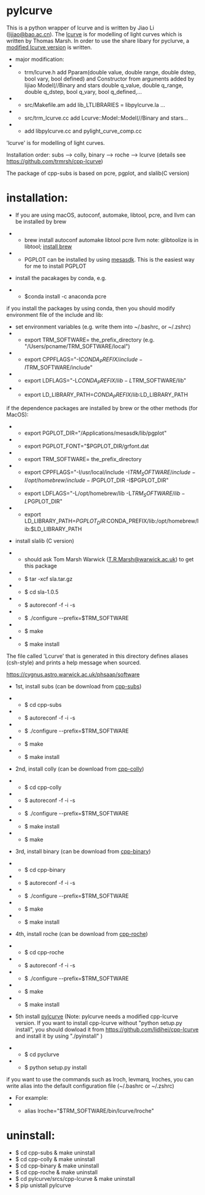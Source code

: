 # pylcurve
This is a python wrapper of lcurve and is written by Jiao Li (lijiao@bao.ac.cn). 
The [lcurve](https://github.com/trmrsh/cpp-lcurve) is for modelling of light curves which is written by Thomas Marsh.
In order to use the share libary for pyclurve, a [modified lcurve version](https://github.com/lidihei/cpp-lcurve) is written. 

- major modification: 
- - trm/lcurve.h add Pparam(double value, double range, double dstep, bool vary, bool defined) and 
    Constructor from arguments added by lijiao
    Model(//Binary and stars
           double q_value, double q_range, double q_dstep, bool q_vary, bool q_defined,... 
- - src/Makefile.am add lib_LTLIBRARIES = libpylcurve.la ...
- - src/trm_lcurve.cc  add Lcurve::Model::Model(//Binary and stars...
- - add libpylcurve.cc and pylight_curve_comp.cc

'lcurve' is for modelling of light curves.

Installation order: subs --> colly, binary --> roche --> lcurve  (details see https://github.com/trmrsh/cpp-lcurve)


The package of cpp-subs is based on pcre, pgplot, and slalib(C version)


# installation:

- If you are using macOS, autoconf, automake, libtool, pcre, and llvm can be installed by brew
- - brew install autoconf automake libtool pcre llvm
note: glibtoolize is in libtool; [install brew](https://brew.sh)

- - PGPLOT can be installed by using [mesasdk](http://user.astro.wisc.edu/~townsend/static.php?ref=mesasdk#Prerequisites). This is the easiest way for me to install PGPLOT

- install the pacakages by conda, e.g.
- - $conda install -c anaconda pcre

if you install the packages by using conda, then you should modify environment file of the include and lib:

- set environment variables (e.g. write them into \~/.bashrc, or \~/.zshrc)
- - export TRM_SOFTWARE= the_prefix_directory (e.g. "/Users/pcname/TRM_SOFTWARE/local") 
- - export CPPFLAGS="-I$CONDA_PREFIX/include -I$TRM_SOFTWARE/include"
- - export LDFLAGS="-L$CONDA_PREFIX/lib -L$TRM_SOFTWARE/lib"
- - export LD_LIBRARY_PATH=$CONDA_PREFIX/lib:$LD_LIBRARY_PATH

if the dependence packages are installed by brew or the other methods (for MacOS):
- - export PGPLOT_DIR="/Applications/mesasdk/lib/pgplot"
- - export PGPLOT_FONT="$PGPLOT_DIR/grfont.dat
- - export TRM_SOFTWARE= the_prefix_directory
- - export CPPFLAGS="-I/usr/local/include -I$TRM_SOFTWARE/include -I/opt/homebrew/include -I$PGPLOT_DIR -I$PGPLOT_DIR"
- - export LDFLAGS="-L/opt/homebrew/lib -L$TRM_SOFTWARE/lib -L$PGPLOT_DIR"
- - export LD_LIBRARY_PATH=$PGPLOT_DIR:$CONDA_PREFIX/lib:/opt/homebrew/lib:$LD_LIBRARY_PATH


- install slalib (C version)
- - should ask Tom Marsh Warwick (T.R.Marsh@warwick.ac.uk) to get this package
- - $ tar -xcf sla.tar.gz
- - $ cd sla-1.0.5
- - $ autoreconf -f -i -s
- - $ ./configure --prefix=$TRM_SOFTWARE
- - $ make
- - $ make install

The file called 'Lcurve' that is generated in this directory defines
aliases (csh-style) and prints a help message when sourced.

https://cygnus.astro.warwick.ac.uk/phsaap/software


- 1st, install subs (can be download from [cpp-subs](https://github.com/trmrsh/cpp-subs))
- - $ cd cpp-subs
- - $ autoreconf -f -i -s
- - $ ./configure --prefix=$TRM_SOFTWARE
- - $ make
- - $ make install

- 2nd, install colly (can be download from [cpp-colly](https://github.com/trmrsh/cpp-colly))
- - $ cd cpp-colly
- - $ autoreconf -f -i -s
- - $ ./configure --prefix=$TRM_SOFTWARE
- - $ make install
- - $ make

- 3rd, install binary (can be download from [cpp-binary](https://github.com/trmrsh/cpp-binary))
- - $ cd cpp-binary
- - $ autoreconf -f -i -s
- - $ ./configure --prefix=$TRM_SOFTWARE
- - $ make
- - $ make install

- 4th, install roche (can be download from [cpp-roche](https://github.com/trmrsh/cpp-roche))
- - $ cd cpp-roche
- - $ autoreconf -f -i -s
- - $ ./configure --prefix=$TRM_SOFTWARE
- - $ make
- - $ make install


- 5th install [pylcurve](https://github.com/lidihei/pylcurve) (Note: pylcurve needs a modified cpp-lcurve version. 
If you want to install cpp-lcurve without "python setup.py install", you should dowload it from https://github.com/lidihei/cpp-lcurve and install it by using "./pyinstall" )
- - $ cd pyclurve
- - $ python setup.py install

if you want to use the commands such as lroch, levmarq, lroches, you can write alias into the default configuration file (\~/.bashrc or \~/.zshrc)
- For example:
- - alias lroche="$TRM_SOFTWARE/bin/lcurve/lroche"

# uninstall:
- $ cd cpp-subs & make uninstall
- $ cd cpp-colly & make uninstall
- $ cd cpp-binary & make uninstall
- $ cd cpp-roche & make uninstall
- $ cd pylcurve/srcs/cpp-lcurve & make uninstall
- $ pip unistall pylcurve

